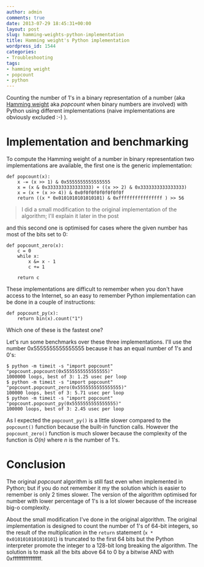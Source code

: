 ```yaml
---
author: admin
comments: true
date: 2013-07-29 18:45:31+00:00
layout: post
slug: hamming-weights-python-implementation
title: Hamming weight's Python implementation
wordpress_id: 1544
categories:
- Troubleshooting
tags:
- hamming weight
- popcount
- python
---
```


Counting the number of 1's in a binary representation of a number (aka [Hamming weight](https://en.wikipedia.org/wiki/Hamming_weight) aka _popcount_ when binary numbers are involved) with Python using different implementations (naive implementations are obviously excluded :-) ).

<!-- more -->



# Implementation and benchmarking



To compute the Hamming weight of a number in binary representation two implementations are available, the first one is the generic implementation:


    
    
    def popcount(x):
        x -= (x >> 1) & 0x5555555555555555
        x = (x & 0x3333333333333333) + ((x >> 2) & 0x3333333333333333)
        x = (x + (x >> 4)) & 0x0f0f0f0f0f0f0f0f
        return ((x * 0x0101010101010101) & 0xffffffffffffffff ) >> 56
    





<blockquote>I did a small modification to the original implementation of the algorithm; I'll explain it later in the post</blockquote>

 

and this second one is optimised for cases where the given number has most of the bits set to 0:  


    
    
    def popcount_zero(x):
        c = 0
        while x:
            x &= x - 1
            c += 1
            
        return c
    

  

These implementations are difficult to remember when you don't have access to the Internet, so an easy to remember Python implementation can be done in a couple of instructions:


    
    
    def popcount_py(x):
        return bin(x).count("1")
    



Which one of these is the fastest one?

Let's run some benchmarks over these three implementations. I'll use the number 0x5555555555555555 because it has an equal number of 1's and 0's:


    
    
    $ python -m timeit -s "import popcount" "popcount.popcount(0x5555555555555555)"
    1000000 loops, best of 3: 1.25 usec per loop
    $ python -m timeit -s "import popcount" "popcount.popcount_zero(0x5555555555555555)"
    100000 loops, best of 3: 5.71 usec per loop
    $ python -m timeit -s "import popcount" "popcount.popcount_py(0x5555555555555555)"
    100000 loops, best of 3: 2.45 usec per loop
    



As I expected the `popcount_py()` is a little slower compared to the `popcount()` function because the built-in function calls. However the `popcount_zero()` function is much slower because the complexity of the function is _O(n)_ where _n_ is the number of 1's.



# Conclusion



The original _popcount_ algorithm is still fast even when implemented in Python; but if you do not remember it my the solution which is easier to remember is only 2 times slower. The version of the algorithm optimised for number with lower percentage of 1's is a lot slower because of the increase big-o complexity.

About the small modification I've done in the original algorithm. The original implementation is designed to count the number of 1's of 64-bit integers, so the result of the multiplication in the `return` statement (`x * 0x0101010101010101`) is truncated to the first 64 bits but the Python interpreter promote the integer to a 128-bit long breaking the algorithm. The solution is to mask all the bits above 64 to 0 by a bitwise AND with 0xffffffffffffffff. 
